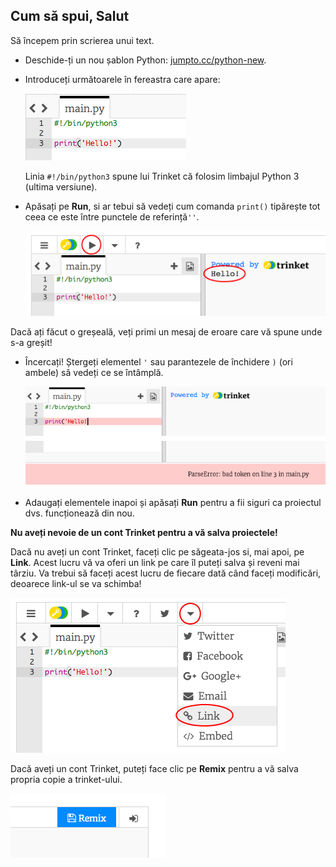 ## Cum să spui, Salut

Să începem prin scrierea unui text.

+ Deschide-ți un nou șablon Python: <a href="http://jumpto.cc/python-new" target="_blank">jumpto.cc/python-new</a>.

+ Introduceți următoarele în fereastra care apare:
    
    ![captură de ecran](images/me-hi.png)
    
    Linia `#!/bin/python3` spune lui Trinket că folosim limbajul Python 3 (ultima versiune).

+ Apăsați pe **Run**, si ar tebui să vedeți cum comanda `print()` tipărește tot ceea ce este între punctele de referință`''`.
    
    ![captură de ecran](images/me-hi-test.png)

Dacă ați făcut o greșeală, veți primi un mesaj de eroare care vă spune unde s-a greșit!

+ Încercați! Ștergeți elementel `'` sau parantezele de închidere `)` (ori ambele) să vedeți ce se întâmplă.
    
    ![captură de ecran](images/me-syntax.png)

+ Adaugați elementele inapoi și apăsați **Run** pentru a fii siguri ca proiectul dvs. funcționează din nou.

**Nu aveți nevoie de un cont Trinket pentru a vă salva proiectele!**

Dacă nu aveți un cont Trinket, faceți clic pe săgeata-jos si, mai apoi, pe **Link**. Acest lucru vă va oferi un link pe care îl puteți salva și reveni mai târziu. Va trebui să faceți acest lucru de fiecare dată când faceți modificări, deoarece link-ul se va schimba!

![captură de ecran](images/me-link.png)

Dacă aveți un cont Trinket, puteți face clic pe **Remix** pentru a vă salva propria copie a trinket-ului.

![captură de ecran](images/me-remix.png)